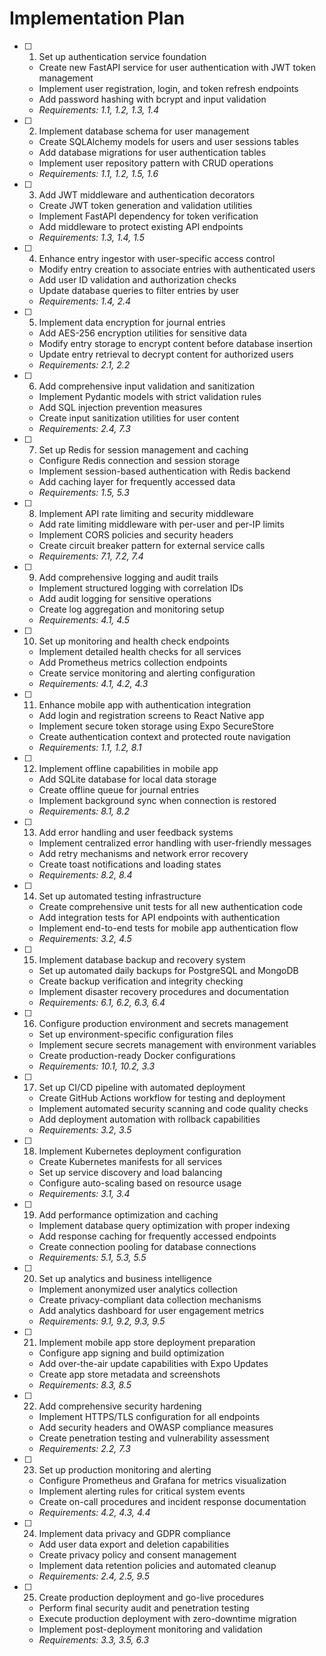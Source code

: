 # Implementation Plan

- [ ] 1. Set up authentication service foundation






  - Create new FastAPI service for user authentication with JWT token management
  - Implement user registration, login, and token refresh endpoints
  - Add password hashing with bcrypt and input validation
  - _Requirements: 1.1, 1.2, 1.3, 1.4_

- [ ] 2. Implement database schema for user management





  - Create SQLAlchemy models for users and user sessions tables
  - Add database migrations for user authentication tables
  - Implement user repository pattern with CRUD operations
  - _Requirements: 1.1, 1.2, 1.5, 1.6_

- [ ] 3. Add JWT middleware and authentication decorators
  - Create JWT token generation and validation utilities
  - Implement FastAPI dependency for token verification
  - Add middleware to protect existing API endpoints
  - _Requirements: 1.3, 1.4, 1.5_

- [ ] 4. Enhance entry ingestor with user-specific access control
  - Modify entry creation to associate entries with authenticated users
  - Add user ID validation and authorization checks
  - Update database queries to filter entries by user
  - _Requirements: 1.4, 2.4_

- [ ] 5. Implement data encryption for journal entries
  - Add AES-256 encryption utilities for sensitive data
  - Modify entry storage to encrypt content before database insertion
  - Update entry retrieval to decrypt content for authorized users
  - _Requirements: 2.1, 2.2_

- [ ] 6. Add comprehensive input validation and sanitization
  - Implement Pydantic models with strict validation rules
  - Add SQL injection prevention measures
  - Create input sanitization utilities for user content
  - _Requirements: 2.4, 7.3_

- [ ] 7. Set up Redis for session management and caching
  - Configure Redis connection and session storage
  - Implement session-based authentication with Redis backend
  - Add caching layer for frequently accessed data
  - _Requirements: 1.5, 5.3_

- [ ] 8. Implement API rate limiting and security middleware
  - Add rate limiting middleware with per-user and per-IP limits
  - Implement CORS policies and security headers
  - Create circuit breaker pattern for external service calls
  - _Requirements: 7.1, 7.2, 7.4_

- [ ] 9. Add comprehensive logging and audit trails
  - Implement structured logging with correlation IDs
  - Add audit logging for sensitive operations
  - Create log aggregation and monitoring setup
  - _Requirements: 4.1, 4.5_

- [ ] 10. Set up monitoring and health check endpoints
  - Implement detailed health checks for all services
  - Add Prometheus metrics collection endpoints
  - Create service monitoring and alerting configuration
  - _Requirements: 4.1, 4.2, 4.3_

- [ ] 11. Enhance mobile app with authentication integration
  - Add login and registration screens to React Native app
  - Implement secure token storage using Expo SecureStore
  - Create authentication context and protected route navigation
  - _Requirements: 1.1, 1.2, 8.1_

- [ ] 12. Implement offline capabilities in mobile app
  - Add SQLite database for local data storage
  - Create offline queue for journal entries
  - Implement background sync when connection is restored
  - _Requirements: 8.1, 8.2_

- [ ] 13. Add error handling and user feedback systems
  - Implement centralized error handling with user-friendly messages
  - Add retry mechanisms and network error recovery
  - Create toast notifications and loading states
  - _Requirements: 8.2, 8.4_

- [ ] 14. Set up automated testing infrastructure
  - Create comprehensive unit tests for all new authentication code
  - Add integration tests for API endpoints with authentication
  - Implement end-to-end tests for mobile app authentication flow
  - _Requirements: 3.2, 4.5_

- [ ] 15. Implement database backup and recovery system
  - Set up automated daily backups for PostgreSQL and MongoDB
  - Create backup verification and integrity checking
  - Implement disaster recovery procedures and documentation
  - _Requirements: 6.1, 6.2, 6.3, 6.4_

- [ ] 16. Configure production environment and secrets management
  - Set up environment-specific configuration files
  - Implement secure secrets management with environment variables
  - Create production-ready Docker configurations
  - _Requirements: 10.1, 10.2, 3.3_

- [ ] 17. Set up CI/CD pipeline with automated deployment
  - Create GitHub Actions workflow for testing and deployment
  - Implement automated security scanning and code quality checks
  - Add deployment automation with rollback capabilities
  - _Requirements: 3.2, 3.5_

- [ ] 18. Implement Kubernetes deployment configuration
  - Create Kubernetes manifests for all services
  - Set up service discovery and load balancing
  - Configure auto-scaling based on resource usage
  - _Requirements: 3.1, 3.4_

- [ ] 19. Add performance optimization and caching
  - Implement database query optimization with proper indexing
  - Add response caching for frequently accessed endpoints
  - Create connection pooling for database connections
  - _Requirements: 5.1, 5.3, 5.5_

- [ ] 20. Set up analytics and business intelligence
  - Implement anonymized user analytics collection
  - Create privacy-compliant data collection mechanisms
  - Add analytics dashboard for user engagement metrics
  - _Requirements: 9.1, 9.2, 9.3, 9.5_

- [ ] 21. Implement mobile app store deployment preparation
  - Configure app signing and build optimization
  - Add over-the-air update capabilities with Expo Updates
  - Create app store metadata and screenshots
  - _Requirements: 8.3, 8.5_

- [ ] 22. Add comprehensive security hardening
  - Implement HTTPS/TLS configuration for all endpoints
  - Add security headers and OWASP compliance measures
  - Create penetration testing and vulnerability assessment
  - _Requirements: 2.2, 7.3_

- [ ] 23. Set up production monitoring and alerting
  - Configure Prometheus and Grafana for metrics visualization
  - Implement alerting rules for critical system events
  - Create on-call procedures and incident response documentation
  - _Requirements: 4.2, 4.3, 4.4_

- [ ] 24. Implement data privacy and GDPR compliance
  - Add user data export and deletion capabilities
  - Create privacy policy and consent management
  - Implement data retention policies and automated cleanup
  - _Requirements: 2.4, 2.5, 9.5_

- [ ] 25. Create production deployment and go-live procedures
  - Perform final security audit and penetration testing
  - Execute production deployment with zero-downtime migration
  - Implement post-deployment monitoring and validation
  - _Requirements: 3.3, 3.5, 6.3_